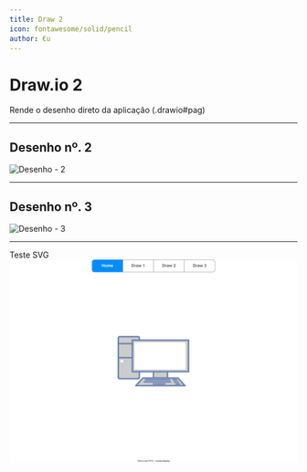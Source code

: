 ```yaml
---
title: Draw 2
icon: fontawesome/solid/pencil
author: €u
---
```


# Draw.io 2
Rende o desenho direto da aplicação (.drawio#pag)

---

## Desenho nº. 2

![Desenho - 2](../draw/network-setup.drawio#2)

---

## Desenho nº. 3

![Desenho - 3](../draw/network-setup.drawio#3)

---
Teste SVG
![TESTE](../draw/network-setup.drawio.svg)